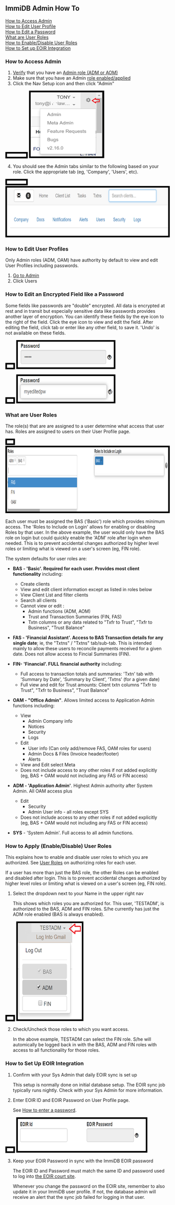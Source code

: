 ## ImmiDB Admin How To

  [How to Access Admin](#how-to-access-admin)<br>
  [How to Edit User Profile](#how-to-edit-user-profile)<br>
  [How to Edit a Password](#how-to-edit-a-password)<br>
  [What are User Roles](#user-roles)<br>
  [How to Enable/Disable User Roles](#how-to-enable-user-roles)<br>
  [How to Set up EOIR Integration](#set-up-eoir-integration)<br>


<a name="how-to-access-admin"></a>
### How to Access Admin
1. [Verify](#how-to-enable-user-roles) that you have an [Admin role (ADM or AOM)](#user-roles)
2. Make sure that you have an Admin [role enabled/applied](#how-to-enable-user-roles)
3. Click the Nav Setup icon and then click "Admin"

  <img src="https://immidb.net/imgs/space_indent.png" 
    width="60" height="10" style="border:5px solid black"/>
  <img src="./imgs/nav_setup_menu.png" 
    width="225" height="200" style="border:5px solid black"/>

4. You should see the Admin tabs similar to the following based on your role. Click the appropriate tab (eg, 'Company', 'Users', etc). 

  <img src="https://immidb.net/imgs/space_indent.png" 
    width="60" height="10" style="border:5px solid black"/>
  <img src="./imgs/admin_subnav.png" 
    width="600" height="150" style="border:5px solid black"/>


<a name="how-to-edit-user-profile"></a>
### How to Edit User Profiles

Only Admin roles (ADM, OAM) have authority by default to view and edit User Profiles including passwords. 

1. [Go to Admin](#how-to-access-admin)
2. Click Users

<a name="how-to-edit-a-password"></a>
### How to Edit an Encrypted Field like a Password
Some fields like passwords are "double" encrypted.  All data is encrypted at rest and in transit but especially sensitive data like passwords provides another layer of encryption.  You can identify these fields by the eye icon to the right of the field. Click the eye icon to view and edit the field.  After editing the field, click tab or enter like any other field, to save it. 'Undo' is not available on these fields. 

  <img src="https://immidb.net/imgs/space_indent.png" 
    width="20" height="10" style="border:5px solid black"/>
  <img src="./imgs/user_password.png" 
    width="300" height="80" style="border:5px solid black"/>

  <img src="https://immidb.net/imgs/space_indent.png" 
    width="20" height="10" style="border:5px solid black"/>
  <img src="./imgs/user_password_edit.png" 
    width="300" height="80" style="border:5px solid black"/>


<a name="user-roles"></a>
### What are User Roles
The role(s) that are are assigned to a user determine what access that user has.  Roles are assigned to users on their User Profile page.  

  <img src="https://immidb.net/imgs/space_indent.png" 
    width="20" height="10" style="border:5px solid black"/>
  <img src="./imgs/user_roles_select.png" 
    width="800" height="200" style="border:5px solid black"/>

Each user must be assigned the BAS ('Basic') role which provides minimum access.  The 'Roles to Include on Login' allows for enabling or disabling Roles by that user.  In the above example, the user would only have the BAS role on login but could quickly enable the 'ADM' role after login when needed.  This is to prevent accidental changes authorized by higher level roles or limiting what is viewed on a user's screen (eg, FIN role).  

The system defaults for user roles are: 
* __BAS - 'Basic'. Required for each user. Provides most client functionality__ including:
  * Create clients
  * View and edit client information except as listed in roles below
  * View Client List and filter clients
  * Search all clients 
  * Cannot view or edit : 
  	* Admin functions (ADM, AOM)
  	* Trust and Transaction Summaries (FIN, FAS)
  	* Txtn columns or any data related to "Txfr to Trust", "Txfr to Business", "Trust Balance"

* __FAS - 'Financial Assistant'.  Access to BAS Transaction details for any single date__; ie, the "Txtns" / "Txtns" tab/sub-tab. This is intended mainly to allow these users to reconcile payments received for a given date. Does not allow access to Fincial Summaries (FIN). 

* __FIN- 'Financial'. FULL financial authority__ including: 
  * Full access to transaction totals and summaries: 'Txtn' tab with 'Summary by Date', 'Summary by Client', 'Txtns' (for a given date)
  * Full view and edit for Trust amounts: Client txtn columns "Txfr to Trust", "Txfr to Business", "Trust Balance"

* __OAM - "Office Admin"__.  Allows limited access to Application Admin functions including: 
  * View 
  	* Admin Company info
  	* Notices
  	* Security
  	* Logs 
  * Edit 
  	* User info (Can only add/remove FAS, OAM roles for users)
  	* Admin Docs & Files (Invoice header/footer)
  	* Alerts
  * View and Edit select Meta 
  * Does not include access to any other roles if not added explicitly (eg, BAS + OAM would not including any FAS or FIN access)

* __ADM - 'Application Admin'__. Highest Admin authority after System Admin. All OAM access plus
  * Edit 
    * Security
    * Admin User info - all roles except SYS
  * Does not include access to any other roles if not added explicitly (eg, BAS + OAM would not including any FAS or FIN access)

* __SYS__ -  'System Admin'.  Full access to all admin functions.  

<a name="how-to-enable-user-roles"></a>
### How to Apply (Enable/Disable) User Roles
This explains how to enable and disable user roles to which you are authorized.  See [User Roles](#user-roles) on authorizing roles for each user.

If a user has more than just the BAS role, the other Roles can be enabled and disabled after login.  This is to prevent accidental changes authorized by higher level roles or limiting what is viewed on a user's screen (eg, FIN role).  

1. Select the dropdown next to your Name in the upper right nav

    This shows which roles you are authorized for.  This user, 'TESTADM', is authorized to the BAS, ADM and FIN roles.  S/he currently has just the ADM role enabled (BAS is always enabled).  

  <img src="https://immidb.net/imgs/space_indent.png" 
    width="20" height="10" style="border:5px solid black"/>
  <img src="./imgs/user_login_roles.png" 
    width="200" height="300" style="border:5px solid black"/>

2. Check/Uncheck those roles to which you want access.

    In the above example, TESTADM can select the FIN role.  S/he will automically be logged back in with the BAS, ADM and FIN roles with access to all functionality for those roles.  

<a name="set-up-eoir-integration"></a>
### How to Set Up EOIR Integration

1. Confirm with your Sys Admin that daily EOIR sync is set up
  
    This setup is normally done on initial database setup.  The EOIR sync job typically runs nightly.  Check with your Sys Admin for more information.

2. Enter EOIR ID and EOIR Password on User Profile page.  
    
    See [How to enter a password](#how-to-edit-a-password). 

  <img src="https://immidb.net/imgs/space_indent.png" 
    width="20" height="10" style="border:5px solid black"/>
  <img src="./imgs/user_eoir.png" 
    width="400" height="100" style="border:5px solid black"/>

3. Keep your EOIR Password in sync with the ImmiDB EOIR password

    The EOIR ID and Password must match the same ID and password used to log into [the EOIR court site](https://portal.eoir.justice.gov/).  
    
    Whenever you change the password on the EOIR site, remember to also update it in your ImmiDB user profile.  If not, the database admin will receive an alert that the sync job failed for logging in that user.  


